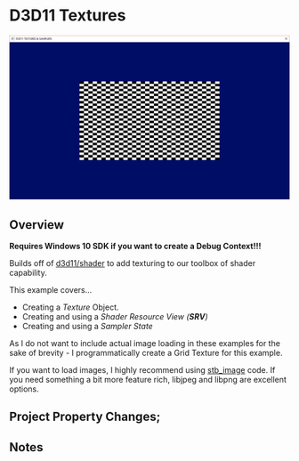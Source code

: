 D3D11 Textures
======

![Preview Image](../../images/d3d11_texture.png "Example Image")

## Overview
__Requires Windows 10 SDK if you want to create a Debug Context!!!__

Builds off of [d3d11/shader](../inputbuffers) to add texturing to our toolbox of shader capability.

This example covers...
- Creating a *Texture* Object.
- Creating and using a *Shader Resource View (**SRV**)*
- Creating and using a *Sampler State*

As I do not want to include actual image loading in these examples for the sake of brevity - I programmatically create a Grid Texture for this example. 

If you want to load images, I highly recommend using [stb_image](https://github.com/nothings/stb) code.  If you need something a bit more feature rich, libjpeg and libpng are excellent options.  

## Project Property Changes;

## Notes
